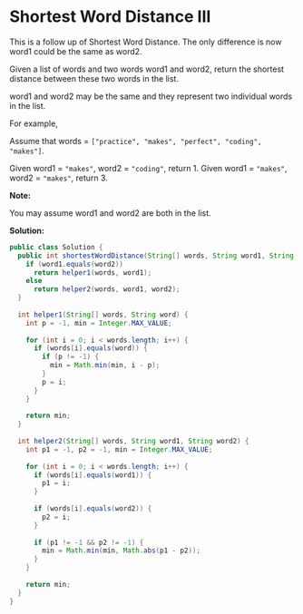 # Shortest Word Distance III

This is a follow up of Shortest Word Distance. The only difference is now word1 could be the same as word2.

Given a list of words and two words word1 and word2, return the shortest distance between these two words in the list.

word1 and word2 may be the same and they represent two individual words in the list.

For example,

Assume that words = `["practice", "makes", "perfect", "coding", "makes"]`.

Given word1 = `"makes"`, word2 = `"coding"`, return 1.
Given word1 = `"makes"`, word2 = `"makes"`, return 3.

**Note:**

You may assume word1 and word2 are both in the list.

**Solution:**
```java
public class Solution {
  public int shortestWordDistance(String[] words, String word1, String word2) {
    if (word1.equals(word2))
      return helper1(words, word1);
    else
      return helper2(words, word1, word2);
  }
    
  int helper1(String[] words, String word) {
    int p = -1, min = Integer.MAX_VALUE;
        
    for (int i = 0; i < words.length; i++) {
      if (words[i].equals(word)) {
        if (p != -1) {
          min = Math.min(min, i - p);
        }
        p = i;
      }
    }
        
    return min;
  }
    
  int helper2(String[] words, String word1, String word2) {
    int p1 = -1, p2 = -1, min = Integer.MAX_VALUE;
        
    for (int i = 0; i < words.length; i++) {
      if (words[i].equals(word1)) {
        p1 = i;
      }
            
      if (words[i].equals(word2)) {
        p2 = i;
      }
            
      if (p1 != -1 && p2 != -1) {
        min = Math.min(min, Math.abs(p1 - p2));
      }
    }
        
    return min;
  }
}
```